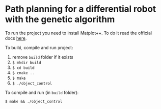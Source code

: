 # Path planning for a differential robot with the genetic algorithm

To run the project you need to install Matplot++. To do it read the official docs [here](https://github.com/alandefreitas/matplotplusplus?ysclid=lb9ojgwvev415074421).

To build, compile and run project:

1. remove `build` folder if it exists
2. `$ mkdir build`
3. `$ cd build`
4. `$ cmake ..`
5. `$ make`
6. `$ ./object_control `

To compile and run (in `build` folder):

```
$ make && ./object_control
```